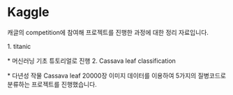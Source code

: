 # Kaggle

캐글의 competition에 참여해 프로젝트를 진행한 과정에 대한 정리 자료입니다.
<p>
1. titanic
<p>
  * 머신러닝 기초 튜토리얼로 진행
2. Cassava leaf classification
<p>
  * 다년성 작물 Cassava leaf 20000장 이미지 데이터를 이용하여 5가지의 질병코드로 분류하는 프로젝트를 진행했습니다.

